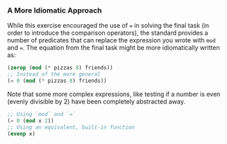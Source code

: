 ### A More Idiomatic Approach

While this exercise encouraged the use of `=` in solving the final task (in order to introduce the comparison operators), the standard provides a number of predicates that can replace the expression you wrote with `mod` and `=`. The equation from the final task might be more idiomatically written as:

```lisp
(zerop (mod (* pizzas 8) friends))
;; Instead of the more general
(= 0 (mod (* pizzas 8) friends))
```

Note that some more complex expressions, like testing if a number is even (evenly divisible by 2) have been completely abstracted away.

```lisp
;; Using `mod` and `=`
(= 0 (mod x 2))
;; Using an equivalent, built-in function
(evenp x)
```
